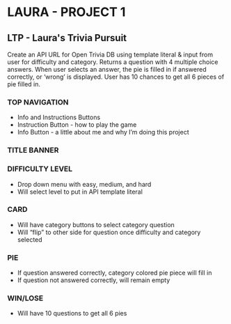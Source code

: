 # LAURA - PROJECT 1
## LTP - Laura's Trivia Pursuit

Create an API URL for Open Trivia DB using template literal & input from user for difficulty and category. Returns a question with 4 multiple choice answers. When user selects an answer, the pie is filled in if answered correctly, or ‘wrong’ is displayed. User has 10 chances to get all 6 pieces of pie filled in.

### TOP NAVIGATION
- Info and Instructions Buttons
- Instruction Button - how to play the game 
- Info Button - a little about me and why I’m doing this project

### TITLE BANNER

### DIFFICULTY LEVEL
- Drop down menu with easy, medium, and hard
- Will select level to put in API template literal

### CARD
- Will have category buttons to select category question
- Will “flip” to other side for question once difficulty and category selected

### PIE
- If question answered correctly, category colored pie piece will fill in
- If question not answered correctly, will remain empty

### WIN/LOSE
- Will have 10 questions to get all 6 pies
